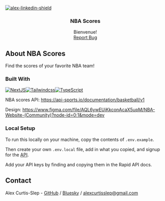 [![alex-linkedin-shield]][alex-linkedin-url]

<div align="center">
  <h3 align="center">NBA Scores</h3>

   <p align="center">
    Bienvenue! 
    <br />
    <a href="https://github.com/AlexVCS/nba-scores/issues/new">Report Bug</a>
  </p>
</div>

## About NBA Scores

Find the scores of your favorite NBA team!

### Built With

[![NextJS]][Next-url][![Tailwindcss]][Tailwind-url][![TypeScript]][Typescript-url]

<!-- [![NPM]][NPM-url] -->

NBA scores API:
https://api-sports.io/documentation/basketball/v1

Design: https://www.figma.com/file/AQL6ywEUiKkconAcaX5upM/NBA-Website-(Community)?node-id=0:1&mode=dev

### Local Setup

To run this locally on your machine, copy the contents of `.env.example`.

Then create your own `.env.local` file, add in what you copied, and signup for the [API](https://rapidapi.com/api-sports/api/api-nba/).

Add your API keys by finding and copying them in the Rapid API docs.

<!-- ### Mimic an API Response

If you'd like to see what the scores UI looks like without signing up for the API, or test the view in dev mode, here's how:

In `app/components/Scores.tsx`, comment out the last line of the useEffect function where fetchData is called:

```ts
  useEffect(() => {
    async function fetchData() {
  // useEffect redacted for brevity
  // fetchData();
  }, [dateSelected]);
```

Then scroll down or use the find function to get to where you find `gameData?.map`. Change `gameData` to `devModeData`, like so:

```ts
 {devModeData?.map((game) => {
        return // inner map function logic)
})}
```

After you make these changes and run the app with `npm run dev`, you'll be using `exampleResponse.json` as your data instead of making a call to the API. -->

## Contact

Alex Curtis-Slep - [GitHub](https://github.com/AlexVCS) / [Bluesky](https://bsky.app/profile/alexcurtisslep.bsky.social) / alexcurtisslep@gmail.com

[alex-linkedin-shield]: https://img.shields.io/badge/-Alex's_LinkedIn-black.svg?style=for-the-badge&logo=linkedin&colorB=555
[alex-linkedin-url]: https://www.linkedin.com/in/alexcurtisslep/
[React.js]: https://img.shields.io/badge/React-20232A?style=for-the-badge&logo=react&logoColor=61DAFB
[React-url]: https://reactjs.org/
[Tailwindcss]: https://img.shields.io/badge/Tailwind_CSS-38B2AC?style=for-the-badge&logo=tailwind-css&logoColor=white
[Tailwind-url]: https://tailwindcss.com/
[NextJS]: https://img.shields.io/badge/Next-black?style=for-the-badge&logo=next.js&logoColor=white
[Next-url]: https://nextjs.org/
[Typescript]: https://img.shields.io/badge/typescript-%23007ACC.svg?style=for-the-badge&logo=typescript&logoColor=white
[Typescript-url]: https://www.typescriptlang.org/
